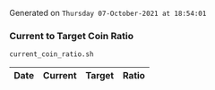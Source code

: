 Generated on `Thursday 07-October-2021 at 18:54:01`

### Current to Target Coin Ratio
`current_coin_ratio.sh`

Date|Current|Target|Ratio
---|---|---|---
